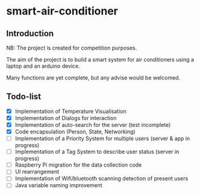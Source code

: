 # smart-air-conditioner

## Introduction

NB: The project is created for competition purposes.

The aim of the project is to build a smart system for air conditioners using a laptop and an arduino device.

Many functions are yet complete, but any advise would be welcomed.

## Todo-list

- [x] Implementation of Temperature Visualisation
- [x] Implementation of Dialogs for interaction
- [x] Implementation of auto-search for the server (test incomplete)
- [x] Code encapsulation (Person, State, Networking)
- [ ] Implementation of a Priority System for multiple users (server & app in progress)
- [ ] Implementation of a Tag System to describe user status (server in progress)
- [ ] Raspberry Pi migration for the data collection code
- [ ] UI rearrangement
- [ ] Implementation of Wifi/bluetooth scanning detection of present users
- [ ] Java variable naming improvement
